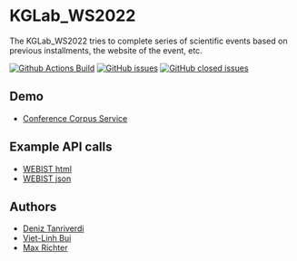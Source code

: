 # KGLab_WS2022
The KGLab_WS2022 tries to complete series of scientific events based on previous installments, the website of the event, etc.

[![Github Actions Build](https://github.com/jamchu1/KGLab_2022/workflows/Build/badge.svg?branch=main)](https://github.com/jamchu1/KGLab_2022/actions?query=workflow%3ABuild+branch%3Amain)
[![GitHub issues](https://img.shields.io/github/issues/jamchu1/KGLab_2022.svg)](https://github.com/jamchu1/KGLab_2022/issues)
[![GitHub closed issues](https://img.shields.io/github/issues-closed/jamchu1/KGLab_2022.svg)](https://github.com/jamchu1/KGLab_2022/issues/?q=is%3Aissue+is%3Aclosed)

## Demo
* [Conference Corpus Service](https://conferencecorpus.bitplan.com) 
## Example API calls
* [WEBIST html](https://conferencecorpus.bitplan.com/eventseries/WEBIST?format=html)
* [WEBIST json](https://conferencecorpus.bitplan.com/eventseries/WEBIST?format=json)

## Authors
* [Deniz Tanriverdi](https://github.com/DenizTanriverdi)
* [Viet-Linh Bui](https://github.com/jamchu1)
* [Max Richter](https://github.com/MaximilianJRichter)

